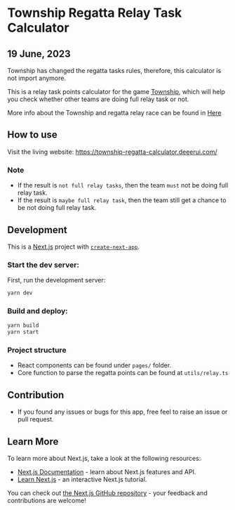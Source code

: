 # Township Regatta Relay Task Calculator

## 19 June, 2023
Township has changed the regatta tasks rules, therefore, this calculator is not import anymore.

This is a relay task points calculator for the
game [Township](https://play.google.com/store/apps/details?id=com.playrix.township&hl=en&gl=us), which will help you check
whether other teams are doing full relay task or not.

More info about the Township and regatta relay race can be found in [Here](https://township.fandom.com/wiki/Regatta)

## How to use
Visit the living website:
https://township-regatta-calculator.deeerui.com/

### Note
* If the result is `not full relay tasks`, then the team `must` not be doing full relay task.
* If the result is `maybe full relay task`, then the team still get a chance to be not doing full relay task.


## Development

This is a [Next.js](https://nextjs.org/) project
with [`create-next-app`](https://github.com/vercel/next.js/tree/canary/packages/create-next-app). 

### Start the dev server:
First, run the
development server:

```bash
yarn dev
```

### Build and deploy:
```bash
yarn build
yarn start
```

### Project structure
* React components can be found under `pages/` folder.
* Core function to parse the regatta points can be found at `utils/relay.ts`

## Contribution
* If you found any issues or bugs for this app, free feel to raise an issue or pull request.

## Learn More

To learn more about Next.js, take a look at the following resources:

- [Next.js Documentation](https://nextjs.org/docs) - learn about Next.js features and API.
- [Learn Next.js](https://nextjs.org/learn) - an interactive Next.js tutorial.

You can check out [the Next.js GitHub repository](https://github.com/vercel/next.js/) - your feedback and contributions
are welcome!


